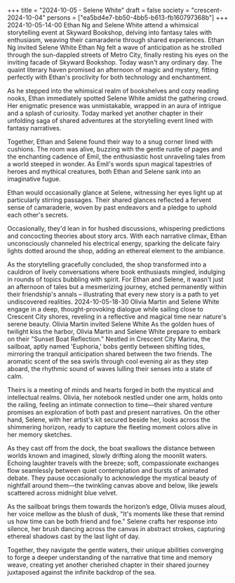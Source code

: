 +++
title = "2024-10-05 - Selene White"
draft = false
society = "crescent-2024-10-04"
persons = ["ea5bd4e7-bb50-4bb5-b613-fb160797368b"]
+++
2024-10-05-14-00
Ethan Ng and Selene White attend a whimsical storytelling event at Skyward Bookshop, delving into fantasy tales with enthusiasm, weaving their camaraderie through shared experiences.
Ethan Ng invited Selene White
Ethan Ng felt a wave of anticipation as he strolled through the sun-dappled streets of Metro City, finally resting his eyes on the inviting facade of Skyward Bookshop. Today wasn't any ordinary day. The quaint literary haven promised an afternoon of magic and mystery, fitting perfectly with Ethan's proclivity for both technology and enchantment.

As he stepped into the whimsical realm of bookshelves and cozy reading nooks, Ethan immediately spotted Selene White amidst the gathering crowd. Her enigmatic presence was unmistakable, wrapped in an aura of intrigue and a splash of curiosity. Today marked yet another chapter in their unfolding saga of shared adventures at the storytelling event lined with fantasy narratives.

Together, Ethan and Selene found their way to a snug corner lined with cushions. The room was alive, buzzing with the gentle rustle of pages and the enchanting cadence of Emil, the enthusiastic host unraveling tales from a world steeped in wonder. As Emil's words spun magical tapestries of heroes and mythical creatures, both Ethan and Selene sank into an imaginative fugue.

Ethan would occasionally glance at Selene, witnessing her eyes light up at particularly stirring passages. Their shared glances reflected a fervent sense of camaraderie, woven by past endeavors and a pledge to uphold each other's secrets. 

Occasionally, they'd lean in for hushed discussions, whispering predictions and concocting theories about story arcs. With each narrative climax, Ethan unconsciously channeled his electrical energy, sparking the delicate fairy lights dotted around the shop, adding an ethereal element to the ambiance.

As the storytelling gracefully concluded, the shop transformed into a cauldron of lively conversations where book enthusiasts mingled, indulging in rounds of topics bubbling with spirit. For Ethan and Selene, it wasn't just an afternoon of tales but a mesmerizing journey, etched permanently within their friendship's annals – illustrating that every new story is a path to yet undiscovered realities.
2024-10-05-18-30
Olivia Martin and Selene White engage in a deep, thought-provoking dialogue while sailing close to Crescent City shores, reveling in a reflective and magical time near nature's serene beauty.
Olivia Martin invited Selene White
As the golden hues of twilight kiss the harbor, Olivia Martin and Selene White prepare to embark on their "Sunset Boat Reflection." Nestled in Crescent City Marina, the sailboat, aptly named 'Euphoria,' bobs gently between shifting tides, mirroring the tranquil anticipation shared between the two friends. The aromatic scent of the sea swirls through cool evening air as they step aboard, the rhythmic sound of waves lulling their senses into a state of calm.

Theirs is a meeting of minds and hearts forged in both the mystical and intellectual realms. Olivia, her notebook nestled under one arm, holds onto the railing, feeling an intimate connection to time—their shared venture promises an exploration of both past and present narratives. On the other hand, Selene, with her artist's kit secured beside her, looks across the shimmering horizon, ready to capture the fleeting moment colors alive in her memory sketches.

As they cast off from the dock, the boat swallows the distance between worlds known and imagined, slowly drifting along the moonlit waters. Echoing laughter travels with the breeze; soft, compassionate exchanges flow seamlessly between quiet contemplation and bursts of animated debate. They pause occasionally to acknowledge the mystical beauty of nightfall around them—the twinkling canvas above and below, like jewels scattered across midnight blue velvet.

As the sailboat brings them towards the horizon’s edge, Olivia muses aloud, her voice mellow as the blush of dusk, "It's moments like these that remind us how time can be both friend and foe." Selene crafts her response into silence, her brush dancing across the canvas in abstract strokes, capturing ethereal shadows cast by the last light of day.

Together, they navigate the gentle waters, their unique abilities converging to forge a deeper understanding of the narrative that time and memory weave, creating yet another cherished chapter in their shared journey juxtaposed against the infinite backdrop of the sea.
